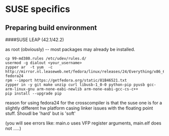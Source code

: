 # SUSE specifics #

## Preparing build environment ##

####SUSE LEAP (42.1/42.2) 

as root (obviously) -- most packages may already be installed.

```
cp 99-md380.rules /etc/udev/rules.d/ 
usermod -g dialout <your_username>
zypper ar  -t yum  -c http://mirror.nl.leaseweb.net/fedora/linux/releases/24/Everything/x86_64/os/ fedora24
rpm --import https://getfedora.org/static/81B46521.txt
zypper in -y git make unzip curl libusb-1_0-0 python-pip pyusb gcc-arm-linux-gnu arm-none-eabi-newlib arm-none-eabi-gcc-cs-c++
pip install --upgrade pip
```
 
reason for using fedora24 for the crosscompiler is that the suse one 
is for a slightly different hw platform casing linker issues with
the floating point stuff. Shoudl be 'hard' but is 'soft' 

(you will see errors like: main.o uses VFP register arguments, main.elf does not .....)

